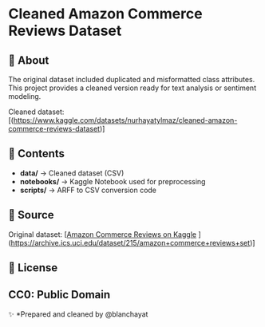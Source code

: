
# Cleaned Amazon Commerce Reviews Dataset

## 🧹 About
The original dataset included duplicated and misformatted class attributes.  
This project provides a cleaned version ready for text analysis or sentiment modeling.

Cleaned dataset: [(https://www.kaggle.com/datasets/nurhayatylmaz/cleaned-amazon-commerce-reviews-dataset)]

## 📂 Contents
- **data/** → Cleaned dataset (CSV)
- **notebooks/** → Kaggle Notebook used for preprocessing
- **scripts/** → ARFF to CSV conversion code

## 🧠 Source
Original dataset: [[Amazon Commerce Reviews on Kaggle](https://www.kaggle.com/) ](https://archive.ics.uci.edu/dataset/215/amazon+commerce+reviews+set)] 

## 🪪 License
CC0: Public Domain
---
✨ *Prepared and cleaned by @blanchayat

